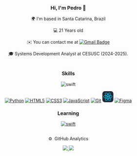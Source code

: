 <div align ="center"><h3 align="center"> Hi, I'm Pedro 👋 </h3>



🌍 I'm based in Santa Catarina, Brazil 
  
💻 21 Years old
  
✉️ You can contact me at  [![Gmail Badge](https://img.shields.io/badge/-Gmail-006bed?style=flat-square&logo=Gmail&logoColor=red&link=mailto:{SeuEmail})](mailto:botega321@gmail.com)
  
🎓 Systems Development Analyst at CESUSC (2024-2025).
<br/>
<br/>

###                 Skills

<img src="https://skillicons.dev/icons?i=swift" width="36" height="36" alt="swift" /></a>
<p align="center">
 <a href="https://www.python.org/" target="_blank" rel="noreferrer"><img src="https://raw.githubusercontent.com/danielcranney/readme-generator/main/public/icons/skills/python-colored.svg" width="36" height="36" alt="Python" /></a>
 <a href="https://developer.mozilla.org/en-US/docs/Glossary/HTML5" target="_blank" rel="noreferrer"><img src="https://raw.githubusercontent.com/danielcranney/readme-generator/main/public/icons/skills/html5-colored.svg" width="36" height="36" alt="HTML5" /></a>
 <a href="https://www.w3.org/TR/CSS/#css" target="_blank" rel="noreferrer"><img src="https://raw.githubusercontent.com/danielcranney/readme-generator/main/public/icons/skills/css3-colored.svg" width="36" height="36" alt="CSS3" /></a>
 <a href="https://developer.mozilla.org/en-US/docs/Web/JavaScript" target="_blank" rel="noreferrer"><img src="https://raw.githubusercontent.com/danielcranney/readme-generator/main/public/icons/skills/javascript-colored.svg" width="36" height="36" alt="JavaScript" /></a>
 <a href="https://git-scm.com/" target="_blank" rel="noreferrer"><img src="https://raw.githubusercontent.com/danielcranney/readme-generator/main/public/icons/skills/git-colored.svg" width="36" height="36" alt="Git" /></a>
 <a href="https://reactnative.dev/" target="_blank" rel="noreferrer"><img src="https://raw.githubusercontent.com/tandpfun/skill-icons/65dea6c4eaca7da319e552c09f4cf5a9a8dab2c8/icons/React-Dark.svg" width="36" height="36" alt="Git" /></a>
   <a href="https://www.figma.com/" target="_blank" rel="noreferrer"><img src="https://raw.githubusercontent.com/danielcranney/readme-generator/main/public/icons/skills/figma-colored.svg" width="36" height="36" alt="Figma" /></a>
 </p>


### Learning


<p align="center">
  <a href="https://www.swift.org/documentation/" target="_blank" rel="noreferrer"><img src="https://skillicons.dev/icons?i=swift" width="36" height="36" alt="swift" /></a>

   <br/>
   <br/>

⚙️ &nbsp;GitHub Analytics
<br/>
<p align="center">
<a href="https://github.com/Botegaa">
  <img height="180em" src="https://github-readme-stats-eight-theta.vercel.app/api?username=Botegaa&show_icons=true&theme=algolia&include_all_commits=true&count_private=true"/>
  <img height="180em" src="https://github-readme-stats-eight-theta.vercel.app/api/top-langs/?username=Botegaa&layout=compact&langs_count=6&theme=algolia"/>
</a>
</p>
  </div>
</p>
